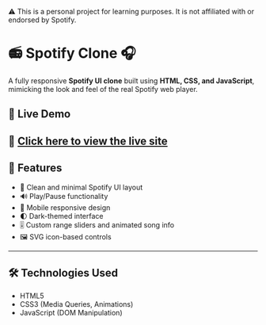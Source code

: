 ⚠️ This is a personal project for learning purposes. It is not affiliated with or endorsed by Spotify.


# 📻 Spotify Clone 🎧

A fully responsive **Spotify UI clone** built using **HTML, CSS, and JavaScript**, mimicking the look and feel of the real Spotify web player.
## 🚀 Live Demo
🔗 [Click here to view the live site](https://abhishek1850.github.io/spotify-clone/)
---

## 📁 Features

- 🎵 Clean and minimal Spotify UI layout  
- 🔊 Play/Pause functionality  
- 📱 Mobile responsive design  
- 🌓 Dark-themed interface  
- 🎚️ Custom range sliders and animated song info  
- 🖼️ SVG icon-based controls  

---

## 🛠️ Technologies Used

- HTML5  
- CSS3 (Media Queries, Animations)  
- JavaScript (DOM Manipulation)  

 
